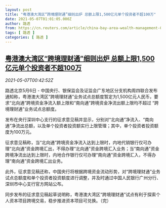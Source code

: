```yaml
---
layout: post
title: "粤港澳大湾区“跨境理财通”细则出炉 总额上限1,500亿元单个投资者不超100万"
date: 2021-05-07T01:01:05.000Z
author: 路透
from: https://cn.reuters.com/article/china-bay-area-wealth-management-0506-th-idCNKBS2CO01D
tags: [ 路透 ]
categories: [ 路透 ]
---
```

<!--1620349265000-->
[粤港澳大湾区“跨境理财通”细则出炉 总额上限1,500亿元单个投资者不超100万](https://cn.reuters.com/article/china-bay-area-wealth-management-0506-th-idCNKBS2CO01D)
------

<div>
<div><i>2021-05-07T00:42:52Z</i></div><p>路透北京5月6日 - 中国央行、银保监会及证监会广东地区分支机构周四联合发布通知称，粤港澳大湾区“跨境理财通”业务试点总额度暂定为1,500亿元人民币，要求“北向通”跨境资金净流入额上限和“南向通”跨境资金净流出额上限均不超过 “跨境理财通”业务试点总额度。</p><p>发布在央行深圳中心支行的征求意见稿并显示，分别对“北向通”净流入、“南向通”净流出总额，以及单个投资者投资额实行上限管理；其中，单个投资者投资额度为100万元。</p><p>征求意见稿称，当“北向通”跨境资金净流入达到上限时，内地代销银行仅可办理“北向通”资金跨境汇出，不得办理“北向通”资金跨境汇入业务；当“南向通”资金跨境净流出达到上限时，内地合作银行仅可办理“南向通”资金跨境汇入，不得办理“南向通”资金跨境汇出业务。</p><p>此外，征求意见稿还称，中国央行将根据跨境资金流动形势，对“跨境理财通”业务试点总额度和单个投资者投资额度进行调整，并及时通过中国人民银行广州分行、深圳市中心支行官方网站公布。</p><p>同步发布的征求意见稿起草说明称，粤港澳大湾区“跨境理财通”试点有利于探索个人资本项目跨境交易，稳步推进资本项目可兑换。（完）</p>
</div>
